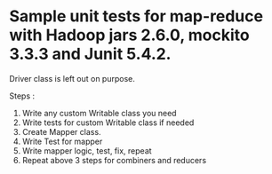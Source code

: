 # Sample unit tests for map-reduce with Hadoop jars 2.6.0, mockito 3.3.3 and Junit 5.4.2. 

Driver class is left out on purpose.

Steps : 
1. Write any custom Writable class you need
1. Write tests for custom Writable class if needed
1. Create Mapper class.
2. Write Test for mapper
1. Write mapper logic, test, fix, repeat
1. Repeat above 3 steps for combiners and reducers
